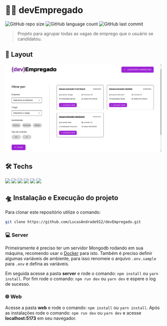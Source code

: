 # 👨‍💻 devEmpregado

![GitHub repo size](https://img.shields.io/github/repo-size/LucasAndrade912/devEmpregado?style=for-the-badge)
![GitHub language count](https://img.shields.io/github/languages/count/LucasAndrade912/devEmpregado?style=for-the-badge)
![GitHub last commit](https://img.shields.io/github/last-commit/LucasAndrade912/devEmpregado?style=for-the-badge)

> Projeto para agrupar todas as vagas de emprego que o usuário se candidatou.

## 📸 Layout

<img src="layout.png" alt="Web Layout" />

## 🛠️ Techs

<div>
  <img src="https://img.shields.io/badge/React-20232A?style=for-the-badge&logo=react&logoColor=61DAFB" />
  <img src="https://img.shields.io/badge/TypeScript-007ACC?style=for-the-badge&logo=typescript&logoColor=white" />
  <img src="https://img.shields.io/badge/Tailwind_CSS-38B2AC?style=for-the-badge&logo=tailwind-css&logoColor=white" />
  <img src="https://img.shields.io/badge/Node.js-43853D?style=for-the-badge&logo=node.js&logoColor=white" />
  <img src="https://img.shields.io/badge/Express.js-404D59?style=for-the-badge" />
  <img src="https://img.shields.io/badge/MongoDB-4EA94B?style=for-the-badge&logo=mongodb&logoColor=white" />
</div>

## 🛸 Instalação e Execução do projeto

Para clonar este repositório utilize o comando:

```bash
git clone https://github.com/LucasAndrade912/devEmpregado.git
```

### 💻 Server

Primeiramente é preciso ter um servidor Mongodb rodando em sua máquina, recomendo usar o [Docker](https://www.mongodb.com/compatibility/docker) para isto. Também é preciso definir algumas variáveis de ambiente, para isso renomeie o arquivo `.env.sample` para `.env` e defina as variáveis.

Em seguida acesse a pasta **server** e rode o comando: `npm install` ou `yarn install`. Por fim rode o comando: `npm run dev` ou `yarn dev` e espere o log de sucesso.

### 🌐 Web

Acesse a pasta **web** e rode o comando: `npm install` ou `yarn install`. Após as instalações rode o comando: `npm run dev` ou `yarn dev` e acesse __localhost:5173__ em seu navegador.
